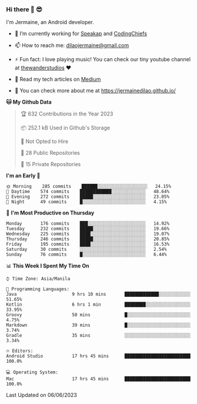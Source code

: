 ### Hi there 👋 😎
I'm Jermaine, an Android developer.

- 🔭 I’m currently working for [Speakap](https://www.speakap.com/) and [CodingChiefs](https://codingchiefs.com/en/)

- 📫 How to reach me: dilaojermaine@gmail.com

- ⚡ Fun fact: I love playing music! You can check our tiny youtube channel at [thewanderstudios](https://www.youtube.com/thewanderstudios) ♥️

- 📖 Read my tech articles on [Medium](https://jermainedilao.medium.com/)

- 👀 You can check more about me at https://jermainedilao.github.io/

<!--
**jermainedilao/jermainedilao** is a ✨ _special_ ✨ repository because its `README.md` (this file) appears on your GitHub profile.

Here are some ideas to get you started:

- 🔭 I’m currently working on ...
- 🌱 I’m currently learning ...
- 👯 I’m looking to collaborate on ...
- 🤔 I’m looking for help with ...
- 💬 Ask me about ...
- 📫 How to reach me: ...
- 😄 Pronouns: ...
- ⚡ Fun fact: ...
-->

<!--START_SECTION:waka-->
**🐱 My Github Data** 

> 🏆 632 Contributions in the Year 2023
 > 
> 📦 252.1 kB Used in Github's Storage 
 > 
> 🚫 Not Opted to Hire
 > 
> 📜 28 Public Repositories 
 > 
> 🔑 15 Private Repositories  
 > 
**I'm an Early 🐤** 

```text
🌞 Morning    285 commits    ██████░░░░░░░░░░░░░░░░░░░   24.15% 
🌆 Daytime    574 commits    ████████████░░░░░░░░░░░░░   48.64% 
🌃 Evening    272 commits    █████░░░░░░░░░░░░░░░░░░░░   23.05% 
🌙 Night      49 commits     █░░░░░░░░░░░░░░░░░░░░░░░░   4.15%

```
📅 **I'm Most Productive on Thursday** 

```text
Monday       176 commits    ███░░░░░░░░░░░░░░░░░░░░░░   14.92% 
Tuesday      232 commits    █████░░░░░░░░░░░░░░░░░░░░   19.66% 
Wednesday    225 commits    ████░░░░░░░░░░░░░░░░░░░░░   19.07% 
Thursday     246 commits    █████░░░░░░░░░░░░░░░░░░░░   20.85% 
Friday       195 commits    ████░░░░░░░░░░░░░░░░░░░░░   16.53% 
Saturday     30 commits     ░░░░░░░░░░░░░░░░░░░░░░░░░   2.54% 
Sunday       76 commits     █░░░░░░░░░░░░░░░░░░░░░░░░   6.44%

```


📊 **This Week I Spent My Time On** 

```text
⌚︎ Time Zone: Asia/Manila

💬 Programming Languages: 
Java                     9 hrs 10 mins       █████████████░░░░░░░░░░░░   51.65% 
Kotlin                   6 hrs 1 min         ████████░░░░░░░░░░░░░░░░░   33.95% 
Groovy                   50 mins             █░░░░░░░░░░░░░░░░░░░░░░░░   4.75% 
Markdown                 39 mins             █░░░░░░░░░░░░░░░░░░░░░░░░   3.74% 
Gradle                   35 mins             ░░░░░░░░░░░░░░░░░░░░░░░░░   3.34%

🔥 Editors: 
Android Studio           17 hrs 45 mins      █████████████████████████   100.0%

💻 Operating System: 
Mac                      17 hrs 45 mins      █████████████████████████   100.0%

```


 Last Updated on 06/06/2023
<!--END_SECTION:waka-->
